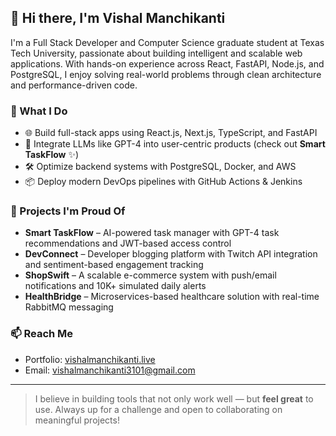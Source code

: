 ## 👋 Hi there, I'm Vishal Manchikanti

I'm a Full Stack Developer and Computer Science graduate student at Texas Tech University, passionate about building intelligent and scalable web applications. With hands-on experience across React, FastAPI, Node.js, and PostgreSQL, I enjoy solving real-world problems through clean architecture and performance-driven code.

### 🔧 What I Do
- 🌐 Build full-stack apps using React.js, Next.js, TypeScript, and FastAPI
- 🤖 Integrate LLMs like GPT-4 into user-centric products (check out **Smart TaskFlow** ✨)
- 🛠️ Optimize backend systems with PostgreSQL, Docker, and AWS
- 📦 Deploy modern DevOps pipelines with GitHub Actions & Jenkins

### 🚀 Projects I'm Proud Of
- **Smart TaskFlow** – AI-powered task manager with GPT-4 task recommendations and JWT-based access control  
- **DevConnect** – Developer blogging platform with Twitch API integration and sentiment-based engagement tracking  
- **ShopSwift** – A scalable e-commerce system with push/email notifications and 10K+ simulated daily alerts  
- **HealthBridge** – Microservices-based healthcare solution with real-time RabbitMQ messaging

### 📫 Reach Me
- Portfolio: [vishalmanchikanti.live](https://www.vishalmanchikanti.live)
- Email: vishalmanchikanti3101@gmail.com

---

> I believe in building tools that not only work well — but **feel great** to use. Always up for a challenge and open to collaborating on meaningful projects!
